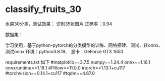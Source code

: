 # classify_fruits_30
水果30分类，测试效果：
识别35张图片
正确率：0.94

数据集：

学习使用，基于python-pytorch的分类模型的训练、网络搭建、测试、转onnx、测试onnx
环境：python3.8.19、
显卡：GeForce GTX 1650

requirements.txt 如下
#matplotlib==3.7.5
numpy==1.24.4
onnx==1.16.1
onnxruntime==1.18.1
#Pillow==11.0.0
#torch==1.13.1+cu117
#torchvision==0.14.1+cu117
#tqdm==4.67.0
